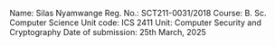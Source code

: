 Name: Silas Nyamwange
Reg. No.: SCT211-0031/2018
Course: B. Sc. Computer Science
Unit code: ICS 2411
Unit: Computer Security and Cryptography
Date of submission: 25th March, 2025
